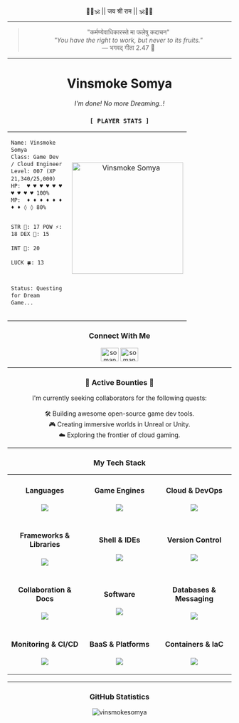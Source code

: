 <div align="center">
  🚩🧡🕉️ || जय श्री राम || 🕉️🧡🚩
</div>

---

<div>
<blockquote align="center">"कर्मण्येवाधिकारस्ते मा फलेषु कदाचन"<br/>
  <em>"You have the right to work, but never to its fruits."</em><br/>
  — भगवद् गीता 2.47 🚩</blockquote>
</div>

---

<div align="center">
  <h1>Vinsmoke Somya</h1>
  <i>I'm done! No more Dreaming..!</i>
</div>
<h3 align="center"><code>[ PLAYER STATS ]</code></h3>
<table align="center" style="width:80%;">
  <tr>
    <td align="left" width="60%">
<pre style="font-size:14px; line-height:1.35;"><code>Name: Vinsmoke Somya
Class: Game Dev / Cloud Engineer
Level: 007 (XP 21,340/25,000)
HP:  ♥ ♥ ♥ ♥ ♥ ♥ ♥ ♥ ♥ ♥ 100%
MP:  ♦ ♦ ♦ ♦ ♦ ♦ ♦ ♦ ◊ ◊ 80%

STR 💪: 17
POW ⚡: 18
DEX 🦅: 15   
INT 🧠: 20   
LUCK 🍀: 13

Status: Questing for Dream Game...
</code></pre>
    </td>
    <td align="center" width="40%">
      <img src="https://avatars.githubusercontent.com/u/117063787?s=400&u=d9c829024d001cf7ab4c61242656c1972900ef00&v=4" width="250px" alt="Vinsmoke Somya"/>
      <br/><br/>
  </tr>
</table>

<h3 align="center">Connect With Me</h3>
<p align="center">
  <!-- Add your social links here, for example: -->
  <a href="https://www.linkedin.com/in/somanath007-dalavi/" target="_blank"><img align="center" src="https://skillicons.dev/icons?i=linkedin" alt="somanath007-dalavi" height="30" width="40" /></a>
  <a href="https://x.com/somanath007_d" target="_blank"><img align="center" src="https://skillicons.dev/icons?i=twitter" alt="somanath007_d" height="30" width="40" /></a>
</p>

---

<h3 align="center">📜 Active Bounties 📜</h3>
<p align="center">
  I'm currently seeking collaborators for the following quests:
  <br/><br/>
  🛠️ Building awesome open-source game dev tools.
  <br/>
  🎮 Creating immersive worlds in Unreal or Unity.
  <br/>
  ☁️ Exploring the frontier of cloud gaming.
</p>

---

<h3 align="center">My Tech Stack</h3>

<table align="center">
  <tr>
    <td align="center" width="33%">
      <h4>Languages</h4>
      <p>
        <img src="https://skillicons.dev/icons?i=cpp,cs,py,js,go" />
      </p>
    </td>
    <td align="center" width="33%">
      <h4>Game Engines</h4>
      <p>
        <img src="https://skillicons.dev/icons?i=unity,unreal,godot" />
      </p>
    </td>
    <td align="center" width="33%">
      <h4>Cloud & DevOps</h4>
      <p>
        <img src="https://skillicons.dev/icons?i=azure,gcp,aws" />
      </p>
    </td>
  </tr>
  <tr>
    <td align="center" width="33%">
      <h4>Frameworks &amp; Libraries</h4>
      <p>
        <img src="https://skillicons.dev/icons?i=svelte" />
      </p>
    </td>
    <td align="center" width="33%">
      <h4>Shell &amp; IDEs</h4>
      <p>
        <img src="https://skillicons.dev/icons?i=linux,bash,powershell,vscode,visualstudio" />
      </p>
    </td>
    <td align="center" width="33%">
      <h4>Version Control</h4>
      <p>
        <img src="https://skillicons.dev/icons?i=git,github" />
      </p>
    </td>
  </tr>
  <tr>
    <td align="center" width="33%">
      <h4>Collaboration &amp; Docs</h4>
      <p>
        <img src="https://skillicons.dev/icons?i=discord,notion" />
      </p>
    </td>
    <td align="center" width="33%">
      <h4>Software</h4>
      <p>
        <img src="https://skillicons.dev/icons?i=blender,ai,ps,ae,figma" />
      </p>
    </td>
    <td align="center" width="33%">
      <h4>Databases & Messaging</h4>
      <p>
        <img src="https://skillicons.dev/icons?i=postgresql,redis,mongodb,rabbitmq" />
      </p>
    </td>
  </tr>
  <tr>
    <td align="center" width="33%">
      <h4>Monitoring & CI/CD</h4>
      <p>
        <img src="https://skillicons.dev/icons?i=grafana,prometheus,githubactions,jenkins" />
      </p>
    </td>
    <td align="center" width="33%">
      <h4>BaaS & Platforms</h4>
      <p>
        <img src="https://skillicons.dev/icons?i=firebase,supabase,heroku" />
      </p>
    </td>
    <td align="center" width="33%">
      <h4>Containers &amp; IaC</h4>
      <p>
        <img src="https://skillicons.dev/icons?i=docker,kubernetes,terraform" />
      </p>
    </td>
  </tr>
</table>

---

<h3 align="center">GitHub Statistics</h3>
<p align="center">
  <img src="https://github-readme-stats.vercel.app/api/top-langs?username=vinsmokesomya&show_icons=true&locale=en&layout=compact&theme=radical" alt="vinsmokesomya" />
</p>
